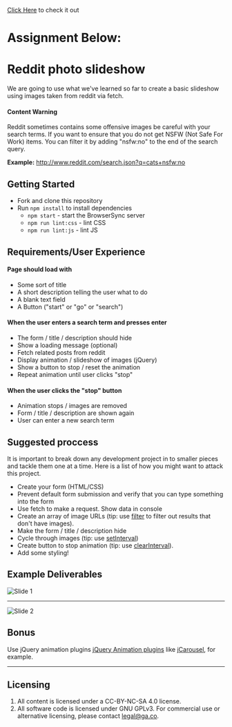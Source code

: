 [Click Here](https://parkercouch.github.io/fetch-reddit-slideshow/) to check it out



# Assignment Below:

# Reddit photo slideshow

We are going to use what we've learned so far to create a basic slideshow using images taken from reddit via fetch.

#### Content Warning

Reddit sometimes contains some offensive images be careful with your search terms. If you want to ensure that you do not get NSFW (Not Safe For Work) items. You can filter it by adding "nsfw:no" to the end of the search query.

**Example:** http://www.reddit.com/search.json?q=cats+nsfw:no

## Getting Started

* Fork and clone this repository
* Run `npm install` to install dependencies
  * `npm start` - start the BrowserSync server
  * `npm run lint:css` - lint CSS
  * `npm run lint:js` - lint JS

## Requirements/User Experience

#### Page should load with

* Some sort of title
* A short description telling the user what to do
* A blank text field
* A Button ("start" or "go" or "search")

#### When the user enters a search term and presses enter

* The form / title / description should hide
* Show a loading message (optional)
* Fetch related posts from reddit
* Display animation / slideshow of images (jQuery)
* Show a button to stop / reset the animation
* Repeat animation until user clicks "stop"

#### When the user clicks the "stop" button

* Animation stops / images are removed
* Form / title / description are shown again
* User can enter a new search term

## Suggested proccess

It is important to break down any development project in to smaller pieces and tackle them one at a time. Here is a list of how you might want to attack this project.

* Create your form (HTML/CSS)
* Prevent default form submission and verify that you can type something into the form
* Use fetch to make a request. Show data in console
* Create an array of image URLs (tip: use [filter](https://developer.mozilla.org/en-US/docs/Web/JavaScript/Reference/Global_Objects/Array/filter) to filter out results that don't have images).
* Make the form / title / description hide
* Cycle through images (tip: use [setInterval](https://developer.mozilla.org/en-US/docs/Web/API/WindowTimers/setInterval))
* Create button to stop animation (tip: use [clearInterval](https://developer.mozilla.org/en-US/docs/Web/API/WindowTimers/clearInterval)).
* Add some styling!

## Example Deliverables

![Slide 1](./examples/ajaxexample1.jpg)

---

![Slide 2](./examples/ajaxexample2.jpg)


## Bonus

Use jQuery animation plugins [jQuery Animation plugins](http://plugins.jquery.com/tag/animation/) like [jCarousel](https://sorgalla.com/jcarousel/docs/reference/installation.html), for example.

---

## Licensing
1. All content is licensed under a CC-BY-NC-SA 4.0 license.
2. All software code is licensed under GNU GPLv3. For commercial use or alternative licensing, please contact legal@ga.co.
